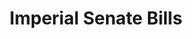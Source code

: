 ---
title: "Imperial Senate Bills"
description: "A collection of every bill that Imperial Soralae Senate worked with."
---